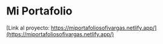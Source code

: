#   Mi Portafolio
<!--Primero va el objetivo-->

<!--Índice:Objetivo, Evidencia o demostración(link al proyecto ya en internet), Qué construimos, Tecnologías, Requisitos -->

<!--Evidencias, capturas de pantalla, link al proyeccto-->
[Link al proyecto: https://miportafoliosofivargas.netlify.app/](https://miportafoliosofivargas.netlify.app/)


<!--Descripción del proyecto, cómo se construyó-->

<!--Listan las herramientas ej(HTML, CSS, JS, Bootstrap, Typewriter JS)-->

<!--Pasos para instalar su proyecto y correrlo o puedes agregar los créditos del proyecto-->
